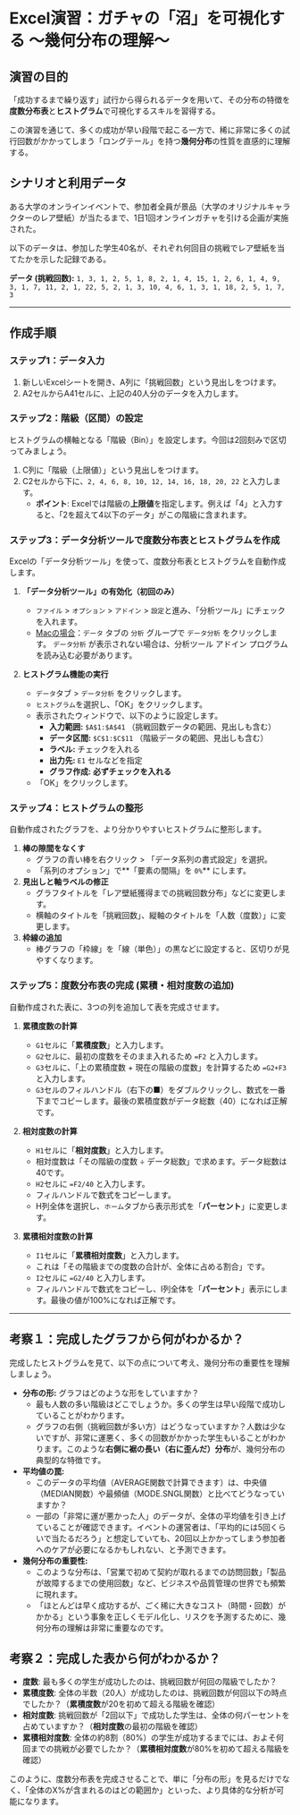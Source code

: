 # Excel演習：ガチャの「沼」を可視化する ～幾何分布の理解～

## 演習の目的

「成功するまで繰り返す」試行から得られるデータを用いて、その分布の特徴を**度数分布表**と**ヒストグラム**で可視化するスキルを習得する。

この演習を通じて、多くの成功が早い段階で起こる一方で、稀に非常に多くの試行回数がかかってしまう「ロングテール」を持つ**幾何分布**の性質を直感的に理解する。

## シナリオと利用データ

ある大学のオンラインイベントで、参加者全員が景品（大学のオリジナルキャラクターのレア壁紙）が当たるまで、1日1回オンラインガチャを引ける企画が実施された。

以下のデータは、参加した学生40名が、それぞれ何回目の挑戦でレア壁紙を当てたかを示した記録である。

**データ (挑戦回数):**
`1, 3, 1, 2, 5, 1, 8, 2, 1, 4, 15, 1, 2, 6, 1, 4, 9, 3, 1, 7, 11, 2, 1, 22, 5, 2, 1, 3, 10, 4, 6, 1, 3, 1, 18, 2, 5, 1, 7, 3`

---

## 作成手順

### ステップ1：データ入力

1.  新しいExcelシートを開き、A列に「挑戦回数」という見出しをつけます。
2.  A2セルからA41セルに、上記の40人分のデータを入力します。



### ステップ2：階級（区間）の設定

ヒストグラムの横軸となる「階級（Bin）」を設定します。今回は2回刻みで区切ってみましょう。

1.  C列に「階級（上限値）」という見出しをつけます。
2.  C2セルから下に、`2, 4, 6, 8, 10, 12, 14, 16, 18, 20, 22` と入力します。
    * **ポイント**: Excelでは階級の**上限値**を指定します。例えば「4」と入力すると、「2を超えて4以下のデータ」がこの階級に含まれます。

### ステップ3：データ分析ツールで度数分布表とヒストグラムを作成

Excelの「データ分析ツール」を使って、度数分布表とヒストグラムを自動作成します。

1.  **「データ分析ツール」の有効化（初回のみ）**
    * `ファイル` > `オプション` > `アドイン` > `設定`と進み、「分析ツール」にチェックを入れます。
    * [Macの場合](https://support.microsoft.com/ja-jp/office/分析ツールを使用して統計学的および工学的分析を行う-6c67ccf0-f4a9-487c-8dec-bdb5a2cefab6)：`データ` タブの `分析` グループで `データ分析` をクリックします。 `データ分析` が表示されない場合は、分析ツール アドイン プログラムを読み込む必要があります。

2.  **ヒストグラム機能の実行**
    * `データ`タブ > `データ分析` をクリックします。
    * `ヒストグラム`を選択し、「OK」をクリックします。
    * 表示されたウィンドウで、以下のように設定します。
        * **入力範囲:** `$A$1:$A$41` （挑戦回数データの範囲、見出しも含む）
        * **データ区間:** `$C$1:$C$11` （階級データの範囲、見出しも含む）
        * **ラベル:** チェックを入れる
        * **出力先:** `E1` セルなどを指定
        * **グラフ作成:** **必ずチェックを入れる**
    * 「OK」をクリックします。



### ステップ4：ヒストグラムの整形

自動作成されたグラフを、より分かりやすいヒストグラムに整形します。

1.  **棒の隙間をなくす**
    * グラフの青い棒を右クリック > 「データ系列の書式設定」を選択。
    * 「系列のオプション」で**「要素の間隔」を `0%`** にします。
2.  **見出しと軸ラベルの修正**
    * グラフタイトルを「レア壁紙獲得までの挑戦回数分布」などに変更します。
    * 横軸のタイトルを「挑戦回数」、縦軸のタイトルを「人数（度数）」に変更します。
3.  **枠線の追加**
    * 棒グラフの「枠線」を「線（単色）」の黒などに設定すると、区切りが見やすくなります。


### ステップ5：度数分布表の完成 (累積・相対度数の追加)

自動作成された表に、3つの列を追加して表を完成させます。

1.  **累積度数の計算**
    * `G1`セルに「**累積度数**」と入力します。
    * `G2`セルに、最初の度数をそのまま入れるため `=F2` と入力します。
    * `G3`セルに、「上の累積度数 + 現在の階級の度数」を計算するため `=G2+F3` と入力します。
    * `G3`セルのフィルハンドル（右下の■）をダブルクリックし、数式を一番下までコピーします。最後の累積度数がデータ総数（40）になれば正解です。

2.  **相対度数の計算**
    * `H1`セルに「**相対度数**」と入力します。
    * 相対度数は「その階級の度数 ÷ データ総数」で求めます。データ総数は40です。
    * `H2`セルに `=F2/40` と入力します。
    * フィルハンドルで数式をコピーします。
    * H列全体を選択し、`ホーム`タブから表示形式を「**パーセント**」に変更します。

3.  **累積相対度数の計算**
    * `I1`セルに「**累積相対度数**」と入力します。
    * これは「その階級までの度数の合計が、全体に占める割合」です。
    * `I2`セルに `=G2/40` と入力します。
    * フィルハンドルで数式をコピーし、I列全体を「**パーセント**」表示にします。最後の値が100%になれば正解です。


---


## 考察１：完成したグラフから何がわかるか？

完成したヒストグラムを見て、以下の点について考え、幾何分布の重要性を理解しましょう。

* **分布の形:** グラフはどのような形をしていますか？
    * 最も人数の多い階級はどこでしょうか。多くの学生は早い段階で成功していることがわかります。
    * グラフの右側（挑戦回数が多い方）はどうなっていますか？人数は少ないですが、非常に運悪く、多くの回数がかかった学生もいることがわかります。このような**右側に裾の長い（右に歪んだ）分布**が、幾何分布の典型的な特徴です。
* **平均値の罠:**
    * このデータの平均値（AVERAGE関数で計算できます）は、中央値（MEDIAN関数）や最頻値（MODE.SNGL関数）と比べてどうなっていますか？
    * 一部の「非常に運が悪かった人」のデータが、全体の平均値を引き上げていることが確認できます。イベントの運営者は、「平均的には5回くらいで当たるだろう」と想定していても、20回以上かかってしまう参加者へのケアが必要になるかもしれない、と予測できます。
* **幾何分布の重要性:**
    * このような分布は、「営業で初めて契約が取れるまでの訪問回数」「製品が故障するまでの使用回数」など、ビジネスや品質管理の世界でも頻繁に現れます。
    * 「ほとんどは早く成功するが、ごく稀に大きなコスト（時間・回数）がかかる」という事象を正しくモデル化し、リスクを予測するために、幾何分布の理解は非常に重要なのです。

## 考察２：完成した表から何がわかるか？

* **度数**: 最も多くの学生が成功したのは、挑戦回数が何回の階級でしたか？
* **累積度数**: 全体の半数（20人）が成功したのは、挑戦回数が何回以下の時点でしたか？（**累積度数**が20を初めて超える階級を確認）
* **相対度数**: 挑戦回数が「2回以下」で成功した学生は、全体の何パーセントを占めていますか？（**相対度数**の最初の階級を確認）
* **累積相対度数**: 全体の約8割（80%）の学生が成功するまでには、およそ何回までの挑戦が必要でしたか？（**累積相対度数**が80%を初めて超える階級を確認）

このように、度数分布表を完成させることで、単に「分布の形」を見るだけでなく、「全体のX%が含まれるのはどの範囲か」といった、より具体的な分析が可能になります。

